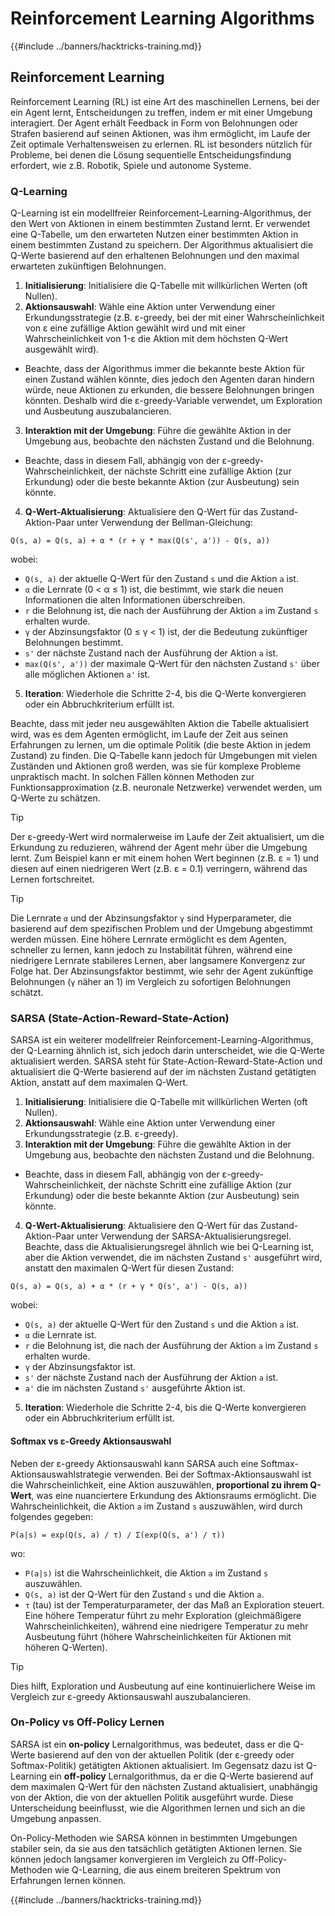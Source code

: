 # Reinforcement Learning Algorithms

{{#include ../banners/hacktricks-training.md}}

## Reinforcement Learning

Reinforcement Learning (RL) ist eine Art des maschinellen Lernens, bei der ein Agent lernt, Entscheidungen zu treffen, indem er mit einer Umgebung interagiert. Der Agent erhält Feedback in Form von Belohnungen oder Strafen basierend auf seinen Aktionen, was ihm ermöglicht, im Laufe der Zeit optimale Verhaltensweisen zu erlernen. RL ist besonders nützlich für Probleme, bei denen die Lösung sequentielle Entscheidungsfindung erfordert, wie z.B. Robotik, Spiele und autonome Systeme.

### Q-Learning

Q-Learning ist ein modellfreier Reinforcement-Learning-Algorithmus, der den Wert von Aktionen in einem bestimmten Zustand lernt. Er verwendet eine Q-Tabelle, um den erwarteten Nutzen einer bestimmten Aktion in einem bestimmten Zustand zu speichern. Der Algorithmus aktualisiert die Q-Werte basierend auf den erhaltenen Belohnungen und den maximal erwarteten zukünftigen Belohnungen.
1. **Initialisierung**: Initialisiere die Q-Tabelle mit willkürlichen Werten (oft Nullen).
2. **Aktionsauswahl**: Wähle eine Aktion unter Verwendung einer Erkundungsstrategie (z.B. ε-greedy, bei der mit einer Wahrscheinlichkeit von ε eine zufällige Aktion gewählt wird und mit einer Wahrscheinlichkeit von 1-ε die Aktion mit dem höchsten Q-Wert ausgewählt wird).
- Beachte, dass der Algorithmus immer die bekannte beste Aktion für einen Zustand wählen könnte, dies jedoch den Agenten daran hindern würde, neue Aktionen zu erkunden, die bessere Belohnungen bringen könnten. Deshalb wird die ε-greedy-Variable verwendet, um Exploration und Ausbeutung auszubalancieren.
3. **Interaktion mit der Umgebung**: Führe die gewählte Aktion in der Umgebung aus, beobachte den nächsten Zustand und die Belohnung.
- Beachte, dass in diesem Fall, abhängig von der ε-greedy-Wahrscheinlichkeit, der nächste Schritt eine zufällige Aktion (zur Erkundung) oder die beste bekannte Aktion (zur Ausbeutung) sein könnte.
4. **Q-Wert-Aktualisierung**: Aktualisiere den Q-Wert für das Zustand-Aktion-Paar unter Verwendung der Bellman-Gleichung:
```plaintext
Q(s, a) = Q(s, a) + α * (r + γ * max(Q(s', a')) - Q(s, a))
```
wobei:
- `Q(s, a)` der aktuelle Q-Wert für den Zustand `s` und die Aktion `a` ist.
- `α` die Lernrate (0 < α ≤ 1) ist, die bestimmt, wie stark die neuen Informationen die alten Informationen überschreiben.
- `r` die Belohnung ist, die nach der Ausführung der Aktion `a` im Zustand `s` erhalten wurde.
- `γ` der Abzinsungsfaktor (0 ≤ γ < 1) ist, der die Bedeutung zukünftiger Belohnungen bestimmt.
- `s'` der nächste Zustand nach der Ausführung der Aktion `a` ist.
- `max(Q(s', a'))` der maximale Q-Wert für den nächsten Zustand `s'` über alle möglichen Aktionen `a'` ist.
5. **Iteration**: Wiederhole die Schritte 2-4, bis die Q-Werte konvergieren oder ein Abbruchkriterium erfüllt ist.

Beachte, dass mit jeder neu ausgewählten Aktion die Tabelle aktualisiert wird, was es dem Agenten ermöglicht, im Laufe der Zeit aus seinen Erfahrungen zu lernen, um die optimale Politik (die beste Aktion in jedem Zustand) zu finden. Die Q-Tabelle kann jedoch für Umgebungen mit vielen Zuständen und Aktionen groß werden, was sie für komplexe Probleme unpraktisch macht. In solchen Fällen können Methoden zur Funktionsapproximation (z.B. neuronale Netzwerke) verwendet werden, um Q-Werte zu schätzen.

> [!TIP]
> Der ε-greedy-Wert wird normalerweise im Laufe der Zeit aktualisiert, um die Erkundung zu reduzieren, während der Agent mehr über die Umgebung lernt. Zum Beispiel kann er mit einem hohen Wert beginnen (z.B. ε = 1) und diesen auf einen niedrigeren Wert (z.B. ε = 0.1) verringern, während das Lernen fortschreitet.

> [!TIP]
> Die Lernrate `α` und der Abzinsungsfaktor `γ` sind Hyperparameter, die basierend auf dem spezifischen Problem und der Umgebung abgestimmt werden müssen. Eine höhere Lernrate ermöglicht es dem Agenten, schneller zu lernen, kann jedoch zu Instabilität führen, während eine niedrigere Lernrate stabileres Lernen, aber langsamere Konvergenz zur Folge hat. Der Abzinsungsfaktor bestimmt, wie sehr der Agent zukünftige Belohnungen (`γ` näher an 1) im Vergleich zu sofortigen Belohnungen schätzt.

### SARSA (State-Action-Reward-State-Action)

SARSA ist ein weiterer modellfreier Reinforcement-Learning-Algorithmus, der Q-Learning ähnlich ist, sich jedoch darin unterscheidet, wie die Q-Werte aktualisiert werden. SARSA steht für State-Action-Reward-State-Action und aktualisiert die Q-Werte basierend auf der im nächsten Zustand getätigten Aktion, anstatt auf dem maximalen Q-Wert.
1. **Initialisierung**: Initialisiere die Q-Tabelle mit willkürlichen Werten (oft Nullen).
2. **Aktionsauswahl**: Wähle eine Aktion unter Verwendung einer Erkundungsstrategie (z.B. ε-greedy).
3. **Interaktion mit der Umgebung**: Führe die gewählte Aktion in der Umgebung aus, beobachte den nächsten Zustand und die Belohnung.
- Beachte, dass in diesem Fall, abhängig von der ε-greedy-Wahrscheinlichkeit, der nächste Schritt eine zufällige Aktion (zur Erkundung) oder die beste bekannte Aktion (zur Ausbeutung) sein könnte.
4. **Q-Wert-Aktualisierung**: Aktualisiere den Q-Wert für das Zustand-Aktion-Paar unter Verwendung der SARSA-Aktualisierungsregel. Beachte, dass die Aktualisierungsregel ähnlich wie bei Q-Learning ist, aber die Aktion verwendet, die im nächsten Zustand `s'` ausgeführt wird, anstatt den maximalen Q-Wert für diesen Zustand:
```plaintext
Q(s, a) = Q(s, a) + α * (r + γ * Q(s', a') - Q(s, a))
```
wobei:
- `Q(s, a)` der aktuelle Q-Wert für den Zustand `s` und die Aktion `a` ist.
- `α` die Lernrate ist.
- `r` die Belohnung ist, die nach der Ausführung der Aktion `a` im Zustand `s` erhalten wurde.
- `γ` der Abzinsungsfaktor ist.
- `s'` der nächste Zustand nach der Ausführung der Aktion `a` ist.
- `a'` die im nächsten Zustand `s'` ausgeführte Aktion ist.
5. **Iteration**: Wiederhole die Schritte 2-4, bis die Q-Werte konvergieren oder ein Abbruchkriterium erfüllt ist.

#### Softmax vs ε-Greedy Aktionsauswahl

Neben der ε-greedy Aktionsauswahl kann SARSA auch eine Softmax-Aktionsauswahlstrategie verwenden. Bei der Softmax-Aktionsauswahl ist die Wahrscheinlichkeit, eine Aktion auszuwählen, **proportional zu ihrem Q-Wert**, was eine nuanciertere Erkundung des Aktionsraums ermöglicht. Die Wahrscheinlichkeit, die Aktion `a` im Zustand `s` auszuwählen, wird durch folgendes gegeben:
```plaintext
P(a|s) = exp(Q(s, a) / τ) / Σ(exp(Q(s, a') / τ))
```
wo:
- `P(a|s)` ist die Wahrscheinlichkeit, die Aktion `a` im Zustand `s` auszuwählen.
- `Q(s, a)` ist der Q-Wert für den Zustand `s` und die Aktion `a`.
- `τ` (tau) ist der Temperaturparameter, der das Maß an Exploration steuert. Eine höhere Temperatur führt zu mehr Exploration (gleichmäßigere Wahrscheinlichkeiten), während eine niedrigere Temperatur zu mehr Ausbeutung führt (höhere Wahrscheinlichkeiten für Aktionen mit höheren Q-Werten).

> [!TIP]
> Dies hilft, Exploration und Ausbeutung auf eine kontinuierlichere Weise im Vergleich zur ε-greedy Aktionsauswahl auszubalancieren.

### On-Policy vs Off-Policy Lernen

SARSA ist ein **on-policy** Lernalgorithmus, was bedeutet, dass er die Q-Werte basierend auf den von der aktuellen Politik (der ε-greedy oder Softmax-Politik) getätigten Aktionen aktualisiert. Im Gegensatz dazu ist Q-Learning ein **off-policy** Lernalgorithmus, da er die Q-Werte basierend auf dem maximalen Q-Wert für den nächsten Zustand aktualisiert, unabhängig von der Aktion, die von der aktuellen Politik ausgeführt wurde. Diese Unterscheidung beeinflusst, wie die Algorithmen lernen und sich an die Umgebung anpassen.

On-Policy-Methoden wie SARSA können in bestimmten Umgebungen stabiler sein, da sie aus den tatsächlich getätigten Aktionen lernen. Sie können jedoch langsamer konvergieren im Vergleich zu Off-Policy-Methoden wie Q-Learning, die aus einem breiteren Spektrum von Erfahrungen lernen können.

{{#include ../banners/hacktricks-training.md}}
